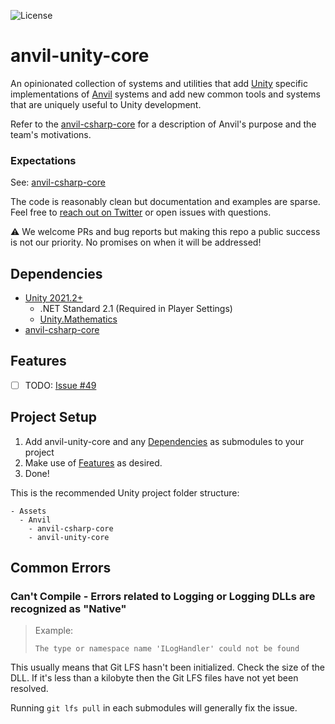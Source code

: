 ![License](https://img.shields.io/github/license/decline-cookies/anvil-unity-core?label=License)&nbsp;&nbsp;&nbsp;

# anvil-unity-core

An opinionated collection of systems and utilities that add [Unity](https://unity.com) specific implementations of [Anvil](https://github.com/decline-cookies/anvil-csharp-core) systems and add new common tools and systems that are uniquely useful to Unity development.

Refer to the [anvil-csharp-core](https://github.com/decline-cookies/anvil-csharp-core) for a description of Anvil's purpose and the team's motivations.

### Expectations

See: [anvil-csharp-core](https://github.com/decline-cookies/anvil-csharp-core)

The code is reasonably clean but documentation and examples are sparse. Feel free to [reach out on Twitter](https://twitter.com/declinecookies) or open issues with questions.

⚠️ We welcome PRs and bug reports but making this repo a public success is not our priority. No promises on when it will be addressed!

## Dependencies

- [Unity 2021.2+](https://unity.com/)
  - .NET Standard 2.1 (Required in Player Settings)
  - [Unity.Mathematics](https://docs.unity3d.com/Packages/com.unity.mathematics@1.2/manual/index.html)
- [anvil-csharp-core](https://github.com/decline-cookies/anvil-csharp-core)

## Features

- [ ] TODO: [Issue #49](https://github.com/decline-cookies/anvil-unity-core/issues/49)

## Project Setup

1. Add anvil-unity-core and any [Dependencies](#dependencies) as submodules to your project
2. Make use of [Features](#features) as desired.
3. Done!

This is the recommended Unity project folder structure:

```
- Assets
  - Anvil
    - anvil-csharp-core
    - anvil-unity-core
```

## Common Errors

### Can't Compile - Errors related to Logging or Logging DLLs are recognized as "Native"

> Example:
> ```
> The type or namespace name 'ILogHandler' could not be found
> ```

This usually means that Git LFS hasn't been initialized. Check the size of the DLL. If it's less than a kilobyte then the Git LFS files have not yet been resolved.

Running `git lfs pull` in each submodules will generally fix the issue.
